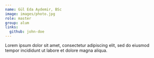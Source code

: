 ```yaml
---
name: Gül Eda Aydemir, BSc
image: images/photo.jpg
role: master
group: alum
links:
  github: john-doe
---
```


Lorem ipsum dolor sit amet, consectetur adipiscing elit, sed do eiusmod tempor incididunt ut labore et dolore magna aliqua.
